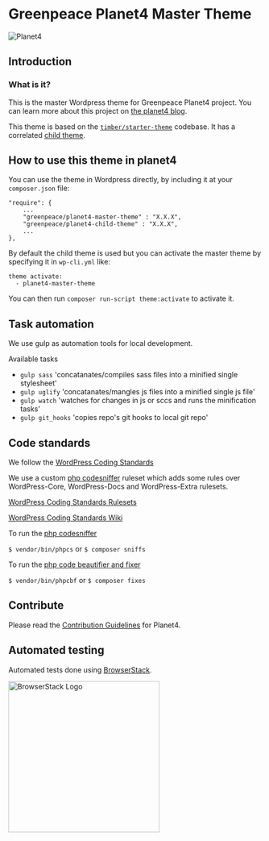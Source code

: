 # Greenpeace Planet4 Master Theme

![Planet4](./images/planet4.png)


## Introduction

### What is it?
This is the master Wordpress theme for Greenpeace Planet4 project.
You can learn more about this project on [the planet4 blog](https://medium.com/planet4).

This theme is based on the [`timber/starter-theme`](https://github.com/timber/starter-theme) codebase.
It has a correlated [child theme](https://github.com/greenpeace/greenpeace-planet4-child-theme).

## How to use this theme in planet4

You can use the theme in Wordpress directly, by including it at your `composer.json` file:
```
"require": {
    ...
    "greenpeace/planet4-master-theme" : "X.X.X",
    "greenpeace/planet4-child-theme" : "X.X.X",
    ...
},
```

By default the child theme is used but you can activate the master theme
by specifying it in `wp-cli.yml` like:
```
theme activate:
  - planet4-master-theme
```

You can then run `composer run-script theme:activate` to activate it.

## Task automation
We use gulp as automation tools for local development.

Available tasks

* `gulp sass` 'concatanates/compiles sass files into a minified single stylesheet'
* `gulp uglify` 'concatanates/mangles js files into a minified single js file'
* `gulp watch` 'watches for changes in js or sccs and runs the minification tasks'
* `gulp git_hooks` 'copies repo's git hooks to local git repo'

## Code standards
We follow the [WordPress Coding Standards](https://make.wordpress.org/core/handbook/best-practices/coding-standards/php/)

We use a custom [php codesniffer](https://github.com/squizlabs/PHP_CodeSniffer) ruleset which adds some rules over WordPress-Core, WordPress-Docs and WordPress-Extra rulesets.

[WordPress Coding Standards Rulesets](https://github.com/WordPress/WordPress-Coding-Standards)

[WordPress Coding Standards Wiki](https://github.com/WordPress/WordPress-Coding-Standards/wiki)

To run the [php codesniffer](https://github.com/squizlabs/PHP_CodeSniffer)

`$ vendor/bin/phpcs`
 or
`$ composer sniffs`

To run the [php code beautifier and fixer](https://github.com/squizlabs/PHP_CodeSniffer/wiki/Fixing-Errors-Automatically)

`$ vendor/bin/phpcbf`
 or
`$ composer fixes`

## Contribute

Please read the [Contribution Guidelines](https://planet4.greenpeace.org/handbook/dev-contribute-to-planet4/) for Planet4.

## Automated testing
Automated tests done using [BrowserStack](https://www.browserstack.com).

<img src="https://gist.githubusercontent.com/kirdia/2c7c68ed532310006bc4f5e50d6c06a2/raw/4d48287cd23a0d58694d1b9e61ffdf22cd7d8e66/browserstack-logo.svg?sanitize=true" alt="BrowserStack Logo" width="300" />
